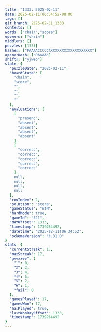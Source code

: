 ```yaml
---
title: "1333: 2025-02-11"
date: 2025-02-11T06:34:52-08:00
tags: []
git_branch: 2025-02-11_1333
contests: []
words: ["chain","score"]
openers: ["chain"]
middlers: []
puzzles: [1333]
hashes: ["PAAAACCCCCXXXXXXXXXXXXXXXXXXXX"]
openerHash: ["PAAAA"]
shifts: ["yjwao"]
state: {
  "puzzleDate": "2025-02-11",
  "boardState": [
    "chain",
    "score",
    "",
    "",
    "",
    ""
  ],
  "evaluations": [
    [
      "present",
      "absent",
      "absent",
      "absent",
      "absent"
    ],
    [
      "correct",
      "correct",
      "correct",
      "correct",
      "correct"
    ],
    null,
    null,
    null,
    null
  ],
  "rowIndex": 2,
  "solution": "score",
  "gameStatus": "WIN",
  "hardMode": true,
  "gameId": "821",
  "dayOffset": 1333,
  "timestamp": 1739284492,
  "datetime": "2025-02-11T06:34:52",
  "schemaVersion": "0.31.0"
}
stats: {
  "currentStreak": 17,
  "maxStreak": 17,
  "guesses": {
    "1": 0,
    "2": 2,
    "3": 4,
    "4": 8,
    "5": 2,
    "6": 1,
    "fail": 0
  },
  "gamesPlayed": 17,
  "gamesWon": 17,
  "hasPlayed": true,
  "lastWonDayOffset": 1333,
  "timestamp": 1739284492
}
---
```

<!-- more -->
